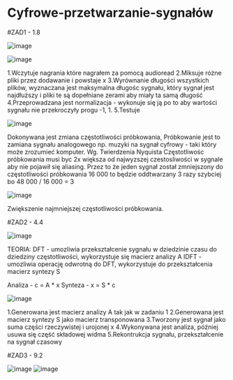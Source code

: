 # Cyfrowe-przetwarzanie-sygnałów

#ZAD1 - 1.8

![image](https://github.com/user-attachments/assets/5f0e74c3-acaa-42ba-af89-c2e7624112f7)

![image](https://github.com/user-attachments/assets/81df7285-7588-4baa-babc-24ebd25fc93b)

1.Wczytuje nagrania które nagrałem za pomocą audioread
2.Miksuje różne pliki przez dodawanie i powstaje x
3.Wyrównanie długości wszystkich plików, wyznaczana jest maksymalna długośc sygnału, który sygnał jest najdłuższy i pliki te są dopełniane zerami aby miały ta samą długość
4.Przeprowadzana jest normalizacja - wykonuje się ją po to aby wartości sygnału nie przekroczyły progu -1, 1. 
5.Testuje

![image](https://github.com/user-attachments/assets/cc2540ac-7bc2-422a-8587-a1764288af36)

Dokonywana jest zmiana częstotliwości próbkowania, Próbkowanie jest to zamiana sygnału analogowego np. muzyki na sygnał cyfrowy - taki który może zrozumieć komputer.
Wg. Twierdzenia Nyquista Częstotliwośc próbkowania musi byc 2x większa od najwyzszej czestosliwości w sygnale aby nie pojawił się aliasing.
Przez to że jeden sygnał został zmniejszony do częstotliwości próbkowania 16 000 to będzie oddtwarzany 3 razy szybciej bo 48 000 / 16 000 = 3

![image](https://github.com/user-attachments/assets/546f252d-93e2-4b62-8236-5e0307554404)

Zwiększenie najmniejszej częstotliwości próbkowania.

#ZAD2 - 4.4

![image](https://github.com/user-attachments/assets/836ec58e-c733-483f-a2f4-3a415b45147d)

TEORIA:
DFT - umozliwia przekształcenie sygnału w dziedzinie czasu do dziedziny częstotliwości, wykorzystuje się macierz analizy A
IDFT - umozliwia operację odwrotną do DFT, wykorzystuje do przekształcenia macierz syntezy S

Analiza - c = A * x
Synteza - x = S * c

![image](https://github.com/user-attachments/assets/09ff39c5-b92b-4d12-82b9-c49fa5fc9afd)

1.Generowana jest macierz analizy A tak jak w zadaniu 1
2.Generowana jest macierz syntezy S jako macierz transponowana
3.Tworzony jest sygnał jako suma części rzeczywistej i urojonej x
4.Wykonywana jest analiza, później usuwa się część składowej widma
5.Rekontrukcja sygnału, przekształcenie na sygnał czasowy

#ZAD3 - 9.2

![image](https://github.com/user-attachments/assets/7ad7c9c7-66d4-43d1-ab00-514deaadf3e0)
![image](https://github.com/user-attachments/assets/6b5ba045-a832-4c68-a5e7-25df67a53c05)



